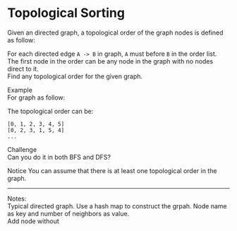 # Topological Sorting

Given an directed graph, a topological order of the graph nodes is defined as follow:

For each directed edge `A -> B` in graph, `A` must before `B` in the order list.  
The first node in the order can be any node in the graph with no nodes direct to it.  
Find any topological order for the given graph.  

Example  
For graph as follow:  

The topological order can be:

```
[0, 1, 2, 3, 4, 5]
[0, 2, 3, 1, 5, 4]
...
```

Challenge  
Can you do it in both BFS and DFS?

Notice
You can assume that there is at least one topological order in the graph.

---
Notes:  
Typical directed graph. Use a hash map to construct the grpah. Node name as key and number of neighbors as value.  
Add node without 